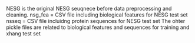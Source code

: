 NESG is the original NESG seuqnece before data preprocessing and cleaning.
nsg_fea = CSV file including biological features for NESG test set
nsseq = CSV file incluidng protein sequences for NESG test set 
The ohter pickle files are related to biological features and sequences for training and xhang test set
